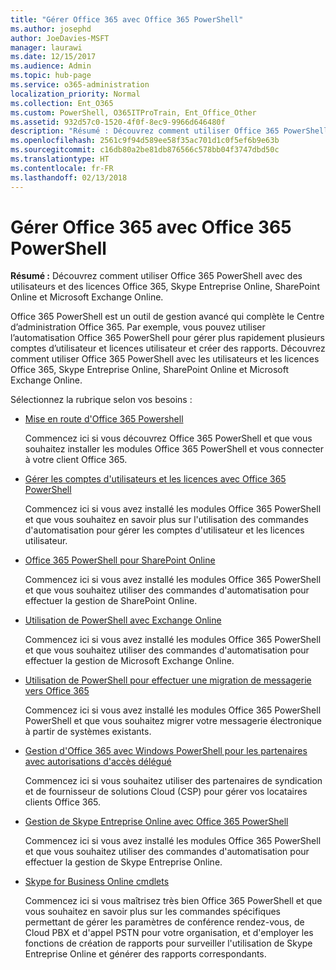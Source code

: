 ```yaml
---
title: "Gérer Office 365 avec Office 365 PowerShell"
ms.author: josephd
author: JoeDavies-MSFT
manager: laurawi
ms.date: 12/15/2017
ms.audience: Admin
ms.topic: hub-page
ms.service: o365-administration
localization_priority: Normal
ms.collection: Ent_O365
ms.custom: PowerShell, O365ITProTrain, Ent_Office_Other
ms.assetid: 932d57c0-1520-4f0f-8ec9-9966d646480f
description: "Résumé : Découvrez comment utiliser Office 365 PowerShell avec des utilisateurs et des licences Office 365, Skype Entreprise Online, SharePoint Online et Microsoft Exchange Online."
ms.openlocfilehash: 2561c9f94d589ee58f35ac701d1c0f5ef6b9e63b
ms.sourcegitcommit: c16db80a2be81db876566c578bb04f3747dbd50c
ms.translationtype: HT
ms.contentlocale: fr-FR
ms.lasthandoff: 02/13/2018
---
```

# <a name="manage-office-365-with-office-365-powershell"></a>Gérer Office 365 avec Office 365 PowerShell

 **Résumé :** Découvrez comment utiliser Office 365 PowerShell avec des utilisateurs et des licences Office 365, Skype Entreprise Online, SharePoint Online et Microsoft Exchange Online.
  
Office 365 PowerShell est un outil de gestion avancé qui complète le Centre d’administration Office 365. Par exemple, vous pouvez utiliser l’automatisation Office 365 PowerShell pour gérer plus rapidement plusieurs comptes d’utilisateur et licences utilisateur et créer des rapports. Découvrez comment utiliser Office 365 PowerShell avec les utilisateurs et les licences Office 365, Skype Entreprise Online, SharePoint Online et Microsoft Exchange Online. 
  
Sélectionnez la rubrique selon vos besoins :
  
- [Mise en route d'Office 365 Powershell](getting-started-with-office-365-powershell.md)
    
    Commencez ici si vous découvrez Office 365 PowerShell et que vous souhaitez installer les modules Office 365 PowerShell et vous connecter à votre client Office 365.
    
- [Gérer les comptes d'utilisateurs et les licences avec Office 365 PowerShell](manage-user-accounts-and-licenses-with-office-365-powershell.md)
    
    Commencez ici si vous avez installé les modules Office 365 PowerShell et que vous souhaitez en savoir plus sur l'utilisation des commandes d'automatisation pour gérer les comptes d'utilisateur et les licences utilisateur.
    
- [Office 365 PowerShell pour SharePoint Online](https://technet.microsoft.com/fr-FR/library/fp161362.aspx)
    
    Commencez ici si vous avez installé les modules Office 365 PowerShell et que vous souhaitez utiliser des commandes d'automatisation pour effectuer la gestion de SharePoint Online.
    
- [Utilisation de PowerShell avec Exchange Online](https://technet.microsoft.com/library/jj200677%28v=exchg.160%29.aspx)
    
    Commencez ici si vous avez installé les modules Office 365 PowerShell et que vous souhaitez utiliser des commandes d'automatisation pour effectuer la gestion de Microsoft Exchange Online.
    
- [Utilisation de PowerShell pour effectuer une migration de messagerie vers Office 365](use-powershell-for-email-migration-to-office-365.md)
    
    Commencez ici si vous avez installé les modules Office 365 PowerShell PowerShell et que vous souhaitez migrer votre messagerie électronique à partir de systèmes existants. 
    
- [Gestion d'Office 365 avec Windows PowerShell pour les partenaires avec autorisations d'accès délégué](manage-office-365-with-windows-powershell-for-delegated-access-permissions-dap-p.md)
    
    Commencez ici si vous souhaitez utiliser des partenaires de syndication et de fournisseur de solutions Cloud (CSP) pour gérer vos locataires clients Office 365. 
    
- [Gestion de Skype Entreprise Online avec Office 365 PowerShell](manage-skype-for-business-online-with-office-365-powershell.md)
    
    Commencez ici si vous avez installé les modules Office 365 PowerShell et que vous souhaitez utiliser des commandes d'automatisation pour effectuer la gestion de Skype Entreprise Online.
    
- [Skype for Business Online cmdlets](http://technet.microsoft.com/library/141fbda3-992a-4eeb-9352-c6b0ffd760f6.aspx)
    
    Commencez ici si vous maîtrisez très bien Office 365 PowerShell et que vous souhaitez en savoir plus sur les commandes spécifiques permettant de gérer les paramètres de conférence rendez-vous, de Cloud PBX et d'appel PSTN pour votre organisation, et d'employer les fonctions de création de rapports pour surveiller l'utilisation de Skype Entreprise Online et générer des rapports correspondants.
    

